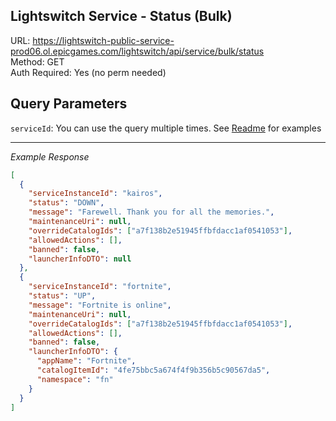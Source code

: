 ## Lightswitch Service - Status (Bulk)

URL: https://lightswitch-public-service-prod06.ol.epicgames.com/lightswitch/api/service/bulk/status \
Method: GET \
Auth Required: Yes (no perm needed)

## Query Parameters

`serviceId`: You can use the query multiple times. See [Readme](../README.md) for examples

---

_Example Response_

```json
[
  {
    "serviceInstanceId": "kairos",
    "status": "DOWN",
    "message": "Farewell. Thank you for all the memories.",
    "maintenanceUri": null,
    "overrideCatalogIds": ["a7f138b2e51945ffbfdacc1af0541053"],
    "allowedActions": [],
    "banned": false,
    "launcherInfoDTO": null
  },
  {
    "serviceInstanceId": "fortnite",
    "status": "UP",
    "message": "Fortnite is online",
    "maintenanceUri": null,
    "overrideCatalogIds": ["a7f138b2e51945ffbfdacc1af0541053"],
    "allowedActions": [],
    "banned": false,
    "launcherInfoDTO": {
      "appName": "Fortnite",
      "catalogItemId": "4fe75bbc5a674f4f9b356b5c90567da5",
      "namespace": "fn"
    }
  }
]
```
